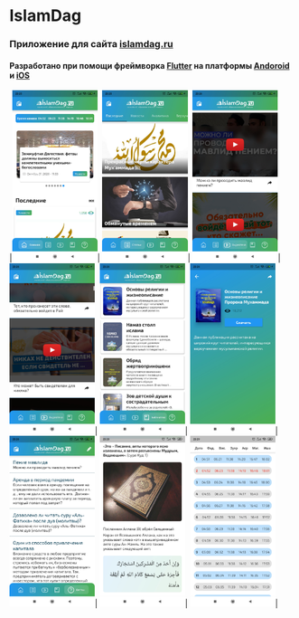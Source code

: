 # IslamDag

### Приложение для сайта [islamdag.ru](http://islamdag.ru/ "Перейти на сайт")

#### Разработано при помощи фреймворка [Flutter](https://flutter.dev/) на платформы [Andoroid](https://play.google.com/store/apps/details?id=com.kaspisoft.islamdag) и [iOS](https://apps.apple.com/ru/app/%D0%B8%D1%81%D0%BB%D0%B0%D0%BC%D0%B4%D0%B0%D0%B3/id1534112159)

|<img src="https://github.com/glin94/islamdag/blob/master/Android_screenshots/Screenshot_2020-11-02-23-25-48-961_com.selamapp.islamdag.jpg" width="30%">| 
<img src="https://github.com/glin94/islamdag/blob/master/Android_screenshots/Screenshot_2020-11-02-23-25-59-658_com.selamapp.islamdag.jpg" width="30%">| 
<img src="https://github.com/glin94/islamdag/blob/master/Android_screenshots/Screenshot_2020-11-02-23-26-04-988_com.selamapp.islamdag.jpg" width="30%">|
<img src="https://github.com/glin94/islamdag/blob/master/Android_screenshots/Screenshot_2020-11-02-23-26-14-935_com.selamapp.islamdag.jpg" width="30%">|
<img src="https://github.com/glin94/islamdag/blob/master/Android_screenshots/Screenshot_2020-11-02-23-26-22-167_com.selamapp.islamdag.jpg" width="30%">|
<img src="https://github.com/glin94/islamdag/blob/master/Android_screenshots/Screenshot_2020-11-02-23-26-25-522_com.selamapp.islamdag.jpg" width="30%">|
<img src="https://github.com/glin94/islamdag/blob/master/Android_screenshots/Screenshot_2020-11-02-23-26-30-800_com.selamapp.islamdag.jpg" width="30%">|
<img src="https://github.com/glin94/islamdag/blob/master/Android_screenshots/Screenshot_2020-11-02-23-28-43-690_com.selamapp.islamdag.jpg" width="30%">|
<img src="https://github.com/glin94/islamdag/blob/master/Android_screenshots/Screenshot_2020-11-02-23-29-06-790_com.selamapp.islamdag.jpg" width="30%">|


